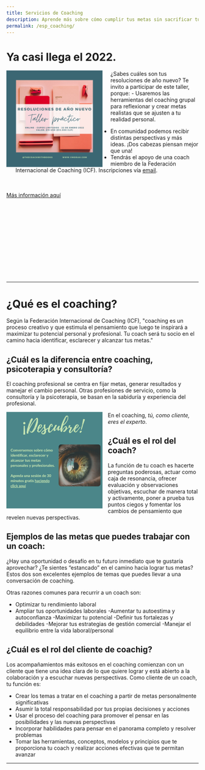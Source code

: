 ```yaml
---
title: Servicios de Coaching
description: Aprende más sobre cómo cumplir tus metas sin sacrificar tu bienestar
permalink: /esp_coaching/
--- 
```

# Ya casi llega el 2022. 
<img align='left' src='/assets/images/2022NYworkshop/ESP_ Template DARK (3).png' width='50%' style='margin-right:1.5em' > ¿Sabes cuáles son tus resoluciones de año nuevo? Te invito a participar de este taller, porque:
-️ Usaremos las herramientas del coaching grupal para reflexionar y crear metas realistas que se ajusten a tu realidad personal.
- En comunidad podemos recibir distintas perspectivas y más ideas. ¡Dos cabezas piensan mejor que una!
- Tendrás el apoyo de una coach miembro de la Federación Internacional de Coaching (ICF).
Inscripciones vía [email](contact.vmorah@gmail.com).
<br />
<br />
<a href='/assets/files/newyearsresolutions.pdf' class='btn'> Más información aquí </a>
<br />
<br />
<br />
<br />
<br />
<br />
<br />
<br />
<br />
<br />
<br />
<br />
<br />

---

# ¿Qué es el coaching?

Según la Federación Internacional de Coaching (ICF), "coaching es un proceso creativo y que estimula el pensamiento que luego te inspirará a maximizar tu potencial personal y profesional. Tu coach será tu socio en el camino hacia identificar, esclarecer y alcanzar tus metas." 

## ¿Cuál es la diferencia entre coaching, psicoterapia y consultoría?

El coaching profesional se centra en fijar metas, generar resultados y manejar el cambio personal. Otras profesiones de servicio, como la consultoría y la psicoterapia, se basan en la sabiduría y experiencia del profesional. 

<a href='https://discover-vmorah.youcanbook.me/' > <img align='left' src='/assets/images/Discover/ESP_Discover.png' width='50%' style='margin-right:1em' > </a>  En el coaching, *tú, como cliente, eres el experto*. 

## ¿Cuál es el rol del coach?
La función de tu coach es hacerte preguntas poderosas, actuar como caja de resonancia, ofrecer evaluación y observaciones objetivas, escuchar de manera total y activamente, poner a prueba tus puntos ciegos y fomentar los cambios de pensamiento que revelen nuevas perspectivas.


## Ejemplos de las metas que puedes trabajar con un coach:
¿Hay una oportunidad o desafío en tu futuro inmediato que te gustaría aprovechar? ¿Te sientes “estancado” en el camino hacia lograr tus metas? Estos dos son excelentes ejemplos de temas que puedes llevar a una conversación de coaching.

Otras razones comunes para recurrir a un coach son:
- Optimizar tu rendimiento laboral 
- Ampliar tus oportunidades laborales
-Aumentar tu autoestima y autoconfianza
-Maximizar tu potencial
-Definir tus fortalezas y debilidades
-Mejorar tus estrategias de gestión comercial
-Manejar el equilibrio entre la vida laboral/personal

## ¿Cuál es el rol del cliente de coachig?

Los acompañamientos más exitosos en el coaching comienzan con un cliente que tiene una idea clara de lo que quiere lograr y está abierto a la colaboración y a escuchar nuevas perspectivas. Como cliente de un coach, tu función es:

- Crear los temas a tratar en el coaching a partir de metas personalmente significativas
- Asumir la total responsabilidad por tus propias decisiones y acciones
- Usar el proceso del coaching para promover el pensar en las posibilidades y las nuevas perspectivas
- Incorporar habilidades para pensar en el panorama completo y resolver problemas
- Tomar las herramientas, conceptos, modelos y principios que te proporciona tu coach y realizar acciones efectivas que te permitan avanzar

---
<div data-iframe-width="150" data-iframe-height="270" data-share-badge-id="f7daf1ad-3ad2-4b49-b3b0-995bee037dd8" data-share-badge-host="https://www.credly.com"></div><script type="text/javascript" async src="//cdn.credly.com/assets/utilities/embed.js"></script>



